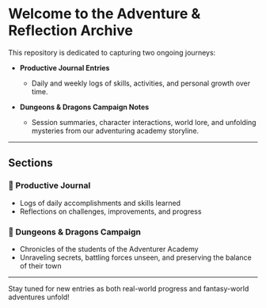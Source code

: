 # Welcome to the Adventure & Reflection Archive

This repository is dedicated to capturing two ongoing journeys:

- **Productive Journal Entries**

  - Daily and weekly logs of skills, activities, and personal growth over time.

- **Dungeons & Dragons Campaign Notes**
  - Session summaries, character interactions, world lore, and unfolding mysteries from our adventuring academy storyline.

---

## Sections

### 📓 Productive Journal

- Logs of daily accomplishments and skills learned
- Reflections on challenges, improvements, and progress

### 🐉 Dungeons & Dragons Campaign

- Chronicles of the students of the Adventurer Academy
- Unraveling secrets, battling forces unseen, and preserving the balance of their town

---

Stay tuned for new entries as both real-world progress and fantasy-world adventures unfold!
